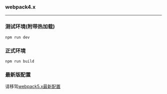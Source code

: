### webpack4.x
<hr/>

### 测试环境(附带热加载)
```
npm run dev
```

### 正式环境
```
npm run build
```

### 最新版配置

请移驾<a href="https://github.com/humorHan/webpack5.x">webpack5.x最新配置</a>
